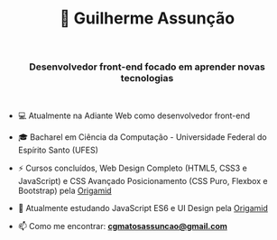 <h1 align="center">🤖 Guilherme Assunção</h1>
<br/>
<h3 align="center">Desenvolvedor front-end focado em aprender novas tecnologias</h3>

<br/>

- 💻 Atualmente na Adiante Web como desenvolvedor front-end

- 🎓 Bacharel em Ciência da Computação - Universidade Federal do Espírito Santo (UFES)

- ⚡ Cursos concluídos, Web Design Completo (HTML5, CSS3 e JavaScript) e CSS Avançado Posicionamento (CSS Puro, Flexbox e Bootstrap) pela [Origamid](https://www.origamid.com)

- 🚀 Atualmente estudando JavaScript ES6 e UI Design pela [Origamid](https://www.origamid.com)

- 📫 Como me encontrar: **cgmatosassuncao@gmail.com**

<br/>

